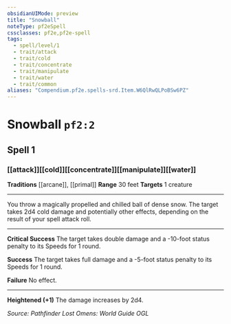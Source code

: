 ```yaml
---
obsidianUIMode: preview
title: "Snowball"
noteType: pf2eSpell
cssclasses: pf2e,pf2e-spell
tags:
  - spell/level/1
  - trait/attack
  - trait/cold
  - trait/concentrate
  - trait/manipulate
  - trait/water
  - trait/common
aliases: "Compendium.pf2e.spells-srd.Item.W6QlRwQLPoBSw6PZ" 
---
```

# Snowball  `pf2:2`  
## Spell 1
### [[attack]][[cold]][[concentrate]][[manipulate]][[water]]
**Traditions** [[arcane]], [[primal]]
**Range** 30 feet
**Targets** 1 creature
* * * 
You throw a magically propelled and chilled ball of dense snow. The target takes 2d4 cold damage and potentially other effects, depending on the result of your spell attack roll.

* * *

**Critical Success** The target takes double damage and a -10-foot status penalty to its Speeds for 1 round.

**Success** The target takes full damage and a -5-foot status penalty to its Speeds for 1 round.

**Failure** No effect.

* * *

**Heightened (+1)** The damage increases by 2d4.

*Source: Pathfinder Lost Omens: World Guide*
*OGL*